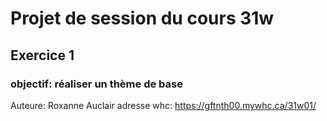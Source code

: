 # Projet de session du cours 31w

## Exercice 1

### objectif: réaliser un thème de base

Auteure: Roxanne Auclair
adresse whc: https://gftnth00.mywhc.ca/31w01/
